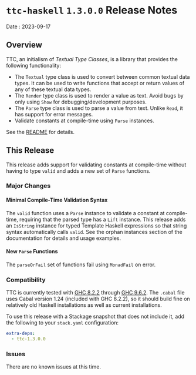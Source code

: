 # `ttc-haskell` `1.3.0.0` Release Notes

Date
: 2023-09-17

## Overview

TTC, an initialism of _Textual Type Classes_, is a library that provides the
following functionality:

* The `Textual` type class is used to convert between common textual data
  types.  It can be used to write functions that accept or return values of
  any of these textual data types.
* The `Render` type class is used to render a value as text.  Avoid bugs by
  only using `Show` for debugging/development purposes.
* The `Parse` type class is used to parse a value from text.  Unlike `Read`,
  it has support for error messages.
* Validate constants at compile-time using `Parse` instances.

See the [README][] for details.

[README]: <https://github.com/ExtremaIS/ttc-haskell#readme>

## This Release

This release adds support for validating constants at compile-time without
having to type `valid` and adds a new set of `Parse` functions.

### Major Changes

#### Minimal Compile-Time Validation Syntax

The `valid` function uses a `Parse` instance to validate a constant at
compile-time, requiring that the parsed type has a `Lift` instance.  This
release adds an `IsString` instance for typed Template Haskell expressions so
that string syntax automatically calls `valid`.  See the orphan instances
section of the documentation for details and usage examples.

#### New `Parse` Functions

The `parseOrFail` set of functions fail using `MonadFail` on error.

### Compatibility

TTC is currently tested with [GHC 8.2.2][] through [GHC 9.6.2][].  The
`.cabal` file uses Cabal version 1.24 (included with GHC 8.2.2), so it should
build fine on relatively old Haskell installations as well as current
installations.

To use this release with a Stackage snapshot that does not include it, add
the following to your `stack.yaml` configuration:

```yaml
extra-deps:
  - ttc-1.3.0.0
```

[GHC 8.2.2]: <https://www.haskell.org/ghc/download_ghc_8_2_2.html>
[GHC 9.6.2]: <https://www.haskell.org/ghc/download_ghc_9_6_2.html>

### Issues

There are no known issues at this time.
